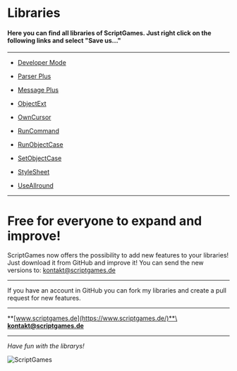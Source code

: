 # Libraries
#### Here you can find all libraries of ScriptGames. Just right click on the following links and select "Save us..."

---

 - [Developer Mode](https://github.com/scriptgames/quest_libraries/raw/master/DevMode/DevMode.zip)

 - [Parser Plus](https://github.com/scriptgames/quest_libraries/raw/master/ParserPlus/ParserPlusDeutsch.aslx)

 - [Message Plus](https://github.com/scriptgames/quest_libraries/raw/master/MessagePlus/MessagePlus.aslx) 
 
 - [ObjectExt](https://github.com/scriptgames/quest_libraries/raw/master/ObjectExt/ObjectExt.aslx)

 - [OwnCursor](https://github.com/scriptgames/quest_libraries/raw/master/OwnCursor/OwnCursor.js)

 - [RunCommand](https://github.com/scriptgames/quest_libraries/raw/master/RunCommand/RunCommand.aslx)

 - [RunObjectCase](https://github.com/scriptgames/quest_libraries/raw/master/RunObjectCase/RunObjectCase.aslx)

 - [SetObjectCase](https://github.com/scriptgames/quest_libraries/raw/master/SetObjectCase/SetObjectCase.aslx)

 - [StyleSheet](https://github.com/scriptgames/quest_libraries/blob/master/StyleSheet/StyleSheet.zip?raw=true)

 - [UseAllround](https://github.com/scriptgames/quest_libraries/raw/master/UseAllround/UseAllround.aslx)

---

# Free for everyone to expand and improve!

ScriptGames now offers the possibility to add new features to your libraries! Just download it from GitHub and improve it!
You can send the new versions to: [kontakt@scriptgames.de](mailto:kontakt@scriptgames.de)

---

If you have an account in GitHub you can fork my libraries and create a pull request for new features.

---

**[www.scriptgames.de](https://www.scriptgames.de/)**\
**[kontakt@scriptgames.de](mailto:kontakt@scriptgames.de)**

---

*Have fun with the librarys!*

![ScriptGames](https://raw.githubusercontent.com/scriptgames/quest_libraries/master/scriptgames.png)